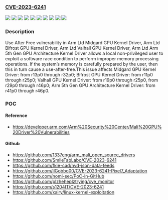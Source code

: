 ### [CVE-2023-6241](https://cve.mitre.org/cgi-bin/cvename.cgi?name=CVE-2023-6241)
![](https://img.shields.io/static/v1?label=Product&message=Arm%205th%20Gen%20GPU%20Architecture%20Kernel%20Driver&color=blue)
![](https://img.shields.io/static/v1?label=Product&message=Bifrost%20GPU%20Kernel%20Driver&color=blue)
![](https://img.shields.io/static/v1?label=Product&message=Midgard%20GPU%20Kernel%20Driver&color=blue)
![](https://img.shields.io/static/v1?label=Product&message=Valhall%20GPU%20Kernel%20Driver&color=blue)
![](https://img.shields.io/static/v1?label=Version&message=r11p0%20&color=brightgreen)
![](https://img.shields.io/static/v1?label=Version&message=r13p0%20&color=brightgreen)
![](https://img.shields.io/static/v1?label=Version&message=r19p0%20&color=brightgreen)
![](https://img.shields.io/static/v1?label=Version&message=r29p0%20&color=brightgreen)
![](https://img.shields.io/static/v1?label=Version&message=r41p0%20&color=brightgreen)
![](https://img.shields.io/static/v1?label=Vulnerability&message=CWE-416%20Use%20After%20Free&color=brightgreen)

### Description

Use After Free vulnerability in Arm Ltd Midgard GPU Kernel Driver, Arm Ltd Bifrost GPU Kernel Driver, Arm Ltd Valhall GPU Kernel Driver, Arm Ltd Arm 5th Gen GPU Architecture Kernel Driver allows a local non-privileged user to exploit a software race condition to perform improper memory processing operations. If the system’s memory is carefully prepared by the user, then this in turn cause a use-after-free.This issue affects Midgard GPU Kernel Driver: from r13p0 through r32p0; Bifrost GPU Kernel Driver: from r11p0 through r25p0; Valhall GPU Kernel Driver: from r19p0 through r25p0, from r29p0 through r46p0; Arm 5th Gen GPU Architecture Kernel Driver: from r41p0 through r46p0.

### POC

#### Reference
- https://developer.arm.com/Arm%20Security%20Center/Mali%20GPU%20Driver%20Vulnerabilities

#### Github
- https://github.com/1337eng/arm_mali_open_source_drivers
- https://github.com/SmileTabLabo/CVE-2023-6241
- https://github.com/fkie-cad/nvd-json-data-feeds
- https://github.com/ilGobbo00/CVE-2023-6241-Pixel7_Adaptation
- https://github.com/nomi-sec/PoC-in-GitHub
- https://github.com/plzheheplztrying/cve_monitor
- https://github.com/s1204IT/CVE-2023-6241
- https://github.com/xairy/linux-kernel-exploitation

